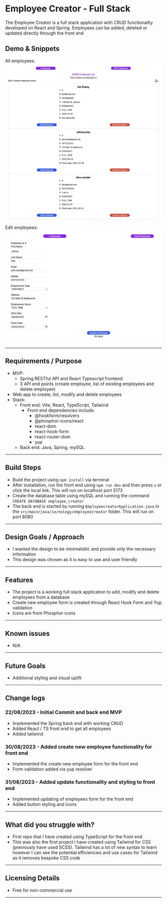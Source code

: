# Employee Creator - Full Stack

The Employee Creator is a full stack application with CRUD functionality developed on React and Spring.
Employees can be added, deleted or updated directly through the front end

## Demo & Snippets

All employees:
![All employees](./src/main/resources/static/all_employees.jpg)

Edit employees:
![Edit employees](./src/main/resources/static/edit_employee.jpg)

---

## Requirements / Purpose

-   MVP:
    -   Spring RESTful API and React Typescript frontend
    -   3 API end points (create employee, list of existing employees and delete employee)
-   Web app to create, list, modify and delete employees
-   Stack:
    -   Front end: Vite, React, TypeScript, Tailwind
        -   Front end dependencies include:
            -   @hookform/resolvers
            -   @phosphor-icons/react
            -   react-dom
            -   react-hook-form
            -   react-router-dom
            -   yup
    -   Back end: Java, Spring, mySQL

---

## Build Steps

-   Build the project using `npm install` via terminal
-   After installation, run the front end using `npm run dev` and then press `o` or click the local link. This will run on localhost port 5173
-   Create the database table using mySQL and running the command `CREATE DATABASE employee_creator`
-   The back end is started by running `EmployeecreatorApplication.java` in the `src/main/java/io/nology/employeecreator` folder. This will run on port 8080

---

## Design Goals / Approach

-   I wanted the design to be minimalistic and provide only the necessary information
-   This design was chosen as it is easy to use and user friendly

---

## Features

-   The project is a working full stack application to add, modify and delete employees from a database
-   Create new employee form is created through React Hook Form and Yup validation
-   Icons are from Phosphor icons

---

## Known issues

-   N/A

---

## Future Goals

-   Additional styling and visual uplift

---

## Change logs

### 22/08/2023 - Initial Commit and back end MVP

-   Implemented the Spring back end with working CRUD
-   Added React / TS front end to get all employees
-   Added tailwind

### 30/08/2023 - Added create new employee functionality for front end

-   Implemented the create new employee form for the front end
-   Form validation added via yup resolver

### 31/08/2023 - Added update functionality and styling to front end

-   Implemented updating of employees form for the front end
-   Added button styling and icons

---

## What did you struggle with?

-   First repo that I have created using TypeScript for the front end
-   This was also the first project I have created using Tailwind for CSS (previously have used SCSS). Tailwind has a lot of new syntax to learn however I can see the potential efficiencies and use cases for Tailwind as it removes bespoke CSS code

---

## Licensing Details

-   Free for non-commercial use

---
